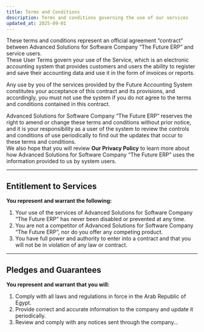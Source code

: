```yaml
---
title: Terms and Conditions
description: Terms and conditions governing the use of our services
updated_at: 2025-09-01
---
```


These terms and conditions represent an official agreement “contract” between Advanced Solutions for Software Company “The Future ERP” and service users.  
These User Terms govern your use of the Service, which is an electronic accounting system that provides customers and users the ability to register and save their accounting data and use it in the form of invoices or reports.

Any use by you of the services provided by the Future Accounting System constitutes your acceptance of this contract and its provisions, and accordingly, you must not use the system if you do not agree to the terms and conditions contained in this contract.

Advanced Solutions for Software Company “The Future ERP” reserves the right to amend or change these terms and conditions without prior notice, and it is your responsibility as a user of the system to review the controls and conditions of use periodically to find out the updates that occur to these terms and conditions.  
We also hope that you will review **Our Privacy Policy** to learn more about how Advanced Solutions for Software Company “The Future ERP” uses the information provided to us by system users.

---

## Entitlement to Services

**You represent and warrant the following:**
1. Your use of the services of Advanced Solutions for Software Company “The Future ERP” has never been disabled or prevented at any time.
2. You are not a competitor of Advanced Solutions for Software Company “The Future ERP”, nor do you offer any competing product.
3. You have full power and authority to enter into a contract and that you will not be in violation of any law or contract.

---

## Pledges and Guarantees

**You represent and warrant that you will:**
1. Comply with all laws and regulations in force in the Arab Republic of Egypt.
2. Provide correct and accurate information to the company and update it periodically.
3. Review and comply with any notices sent through the company...
